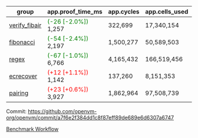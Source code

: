 | group | app.proof_time_ms | app.cycles | app.cells_used | leaf.proof_time_ms | leaf.cycles | leaf.cells_used |
| -- | -- | -- | -- | -- | -- | -- |
| [verify_fibair](https://github.com/openvm-org/openvm/blob/benchmark-results/benchmarks-pr/1777/verify_fibair-a7f6e2f384dd1c8f87eff89de689e6d6307a6747.md) |<span style='color: green'>(-26 [-2.0%])</span> 1,257 |  322,699 |  17,340,154 |- | - | - |
| [fibonacci](https://github.com/openvm-org/openvm/blob/benchmark-results/benchmarks-pr/1777/fibonacci-a7f6e2f384dd1c8f87eff89de689e6d6307a6747.md) |<span style='color: green'>(-54 [-2.4%])</span> 2,197 |  1,500,277 |  50,589,503 |- | - | - |
| [regex](https://github.com/openvm-org/openvm/blob/benchmark-results/benchmarks-pr/1777/regex-a7f6e2f384dd1c8f87eff89de689e6d6307a6747.md) |<span style='color: green'>(-67 [-1.0%])</span> 6,766 |  4,165,432 |  166,519,456 |- | - | - |
| [ecrecover](https://github.com/openvm-org/openvm/blob/benchmark-results/benchmarks-pr/1777/ecrecover-a7f6e2f384dd1c8f87eff89de689e6d6307a6747.md) |<span style='color: red'>(+12 [+1.1%])</span> 1,142 |  137,260 |  8,151,353 |- | - | - |
| [pairing](https://github.com/openvm-org/openvm/blob/benchmark-results/benchmarks-pr/1777/pairing-a7f6e2f384dd1c8f87eff89de689e6d6307a6747.md) |<span style='color: red'>(+23 [+0.6%])</span> 3,927 |  1,862,964 |  97,508,739 |- | - | - |


Commit: https://github.com/openvm-org/openvm/commit/a7f6e2f384dd1c8f87eff89de689e6d6307a6747

[Benchmark Workflow](https://github.com/openvm-org/openvm/actions/runs/15819802569)
